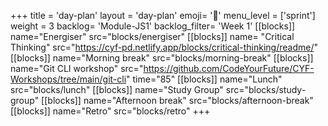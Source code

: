 +++
title = 'day-plan'
layout = 'day-plan'
emoji= '📝'
menu_level = ['sprint']
weight = 3
backlog= 'Module-JS1'
backlog_filter= 'Week 1'
[[blocks]]
name="Energiser"
src="blocks/energiser"
[[blocks]]
name= "Critical Thinking"
src="https://cyf-pd.netlify.app/blocks/critical-thinking/readme/"
[[blocks]]
name="Morning break"
src="blocks/morning-break"
[[blocks]]
name="Git CLI workshop"
src="https://github.com/CodeYourFuture/CYF-Workshops/tree/main/git-cli"
time="85"
[[blocks]]
name="Lunch"
src="blocks/lunch"
[[blocks]]
name="Study Group"
src="blocks/study-group"
[[blocks]]
name="Afternoon break"
src="blocks/afternoon-break"
[[blocks]]
name="Retro"
src="blocks/retro"
+++
